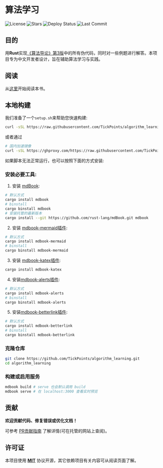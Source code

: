 # 算法学习
![License](https://img.shields.io/github/license/TickPoints/algorithm_learning)
![Stars](https://img.shields.io/badge/dynamic/json?colorA=0D1117&colorB=1F6FEB&label=Stars&query=$.stargazers_count&url=https://api.github.com/repos/TickPoints/algorithm_learning)
![Deploy Status](https://img.shields.io/github/deployments/tickpoints/algorithm_learning/github-pages?label=Deploy%20Status&colorA=1e1e3f&colorB=a162e8)
![Last Commit](https://img.shields.io/github/last-commit/TickPoints/algorithm_learning/main?label=Last%20Commit&colorA=1e1e3f&colorB=20c997)

## 目的
用**Rust**实现[《算法导论》第3版](https://github.com/0voice/expert_readed_books/blob/master/%E8%AE%A1%E7%AE%97%E6%9C%BA%E7%A7%91%E5%AD%A6/%E7%AE%97%E6%B3%95%E5%AF%BC%E8%AE%BA_%E5%8E%9F%E4%B9%A6%E7%AC%AC3%E7%89%88_CHS.pdf)中的所有伪代码，同时对一些例题进行解答。本项目专为中文开发者设计，旨在辅助算法学习与实践。

## 阅读
从[这里](https://tickpoints.github.io/algorithm_learning)开始阅读本书。

## 本地构建
我们准备了一个`setup.sh`来帮助您快速构建:
```bash
curl -sSL https://raw.githubusercontent.com/TickPoints/algorithm_learning/main/setup.sh | bash
```
或者通过
```bash
# 国内加速镜像
curl -sSL https://ghproxy.com/https://raw.githubusercontent.com/TickPoints/algorithm_learning/main/setup.sh | bash
```

如果脚本无法正常运行，也可以按照下面的方式安装:
### 安装必要工具:
1. 安装 [mdBook](https://rust-lang.github.io/mdBook/):
```bash
# 默认方式
cargo install mdbook
# binstall
cargo binstall mdbook
# 安装托管的最新版本
cargo install --git https://github.com/rust-lang/mdBook.git mdbook
```
2. 安装 [mdbook-mermaid插件](https://github.com/badboy/mdbook-mermaid):
```bash
# 默认方式
cargo install mdbook-mermaid
# binstall
cargo binstall mdbook-mermaid
```
3. 安装 [mdbook-katex插件](https://github.com/lzanini/mdbook-katex):
```bash
cargo install mdbook-katex
```
4. 安装[mdbook-alerts插件](https://github.com/lambdalisue/rs-mdbook-alerts):
```bash
# 默认方式
cargo install mdbook-alerts
# binstall
cargo binstall mdbook-alerts
```
5. 安装[mdbook-betterlink插件](https://github.com/TickPoints/mdbook-betterlink):
```bash
# 默认方式
cargo install mdbook-betterlink
# binstall
cargo binstall mdbook-betterlink
```
### 克隆仓库
```bash
git clone https://github.com/TickPoints/algorithm_learning.git
cd algorithm_learning
```

### 构建或启用服务
```bash
mdbook build # serve 也会默认调用 build
mdbook serve # 在 localhost:3000 查看实时预览
```

## 贡献
**欢迎贡献代码、修复错误或优化文档！**

可参考 [PR贡献指南](src/pr_guide/README.md) 了解详情(可在托管的网站上查阅)。

## 许可证
本项目使用 [**MIT**](LICENSE.txt) 协议开源，其它依赖项目有关内容可从阅读页面了解。
